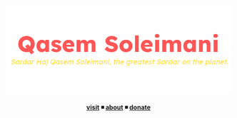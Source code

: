 <p align="center"><img src="./Qasem-new-edition.png"></p>
<p align="center">
  <b><a href="https://sina-yeganeh.github.io/qasem-soleimani">visit</a> ◾ <a href="https://github.com/sina-yeganeh">about</a> ◾ <a href="https://idpay.ir/sina-yeganeh">donate</a></b>
</p>

